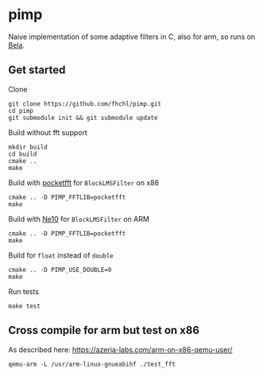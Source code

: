 
# pimp

Naive implementation of some adaptive filters in C, also for arm, so runs on [Bela](https://bela.io/).

## Get started

Clone

	git clone https://github.com/fhchl/pimp.git
	cd pimp
	git submodule init && git submodule update

Build without fft support

	mkdir build
	cd build
	cmake ..
	make

Build with [pocketfft](https://gitlab.mpcdf.mpg.de/mtr/pocketfft) for `BlockLMSFilter` on x86

	cmake .. -D PIMP_FFTLIB=pocketfft
	make

Build with [Ne10](https://projectne10.github.io/Ne10/) for `BlockLMSFilter` on ARM

	cmake .. -D PIMP_FFTLIB=pocketfft
	make

Build for `float` instead of `double`

	cmake .. -D PIMP_USE_DOUBLE=0
	make

Run tests

	make test

## Cross compile for arm but test on x86

As described here: https://azeria-labs.com/arm-on-x86-qemu-user/

	qemu-arm -L /usr/arm-linux-gnueabihf ./test_fft


